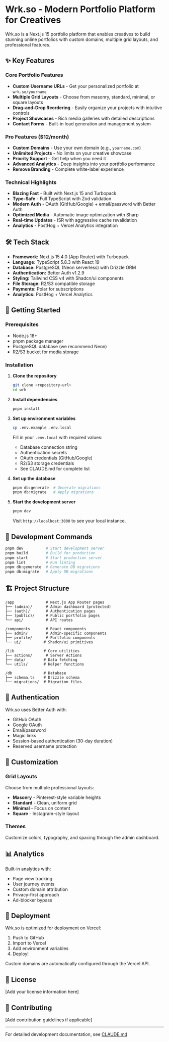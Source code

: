 # Wrk.so - Modern Portfolio Platform for Creatives

Wrk.so is a Next.js 15 portfolio platform that enables creatives to build stunning online portfolios with custom domains, multiple grid layouts, and professional features.

## ✨ Key Features

### Core Portfolio Features
- **Custom Username URLs** - Get your personalized portfolio at `wrk.so/yourname`
- **Multiple Grid Layouts** - Choose from masonry, standard, minimal, or square layouts
- **Drag-and-Drop Reordering** - Easily organize your projects with intuitive controls
- **Project Showcases** - Rich media galleries with detailed descriptions
- **Contact Forms** - Built-in lead generation and management system

### Pro Features ($12/month)
- **Custom Domains** - Use your own domain (e.g., `yourname.com`)
- **Unlimited Projects** - No limits on your creative showcase
- **Priority Support** - Get help when you need it
- **Advanced Analytics** - Deep insights into your portfolio performance
- **Remove Branding** - Complete white-label experience

### Technical Highlights
- **Blazing Fast** - Built with Next.js 15 and Turbopack
- **Type-Safe** - Full TypeScript with Zod validation
- **Modern Auth** - OAuth (GitHub/Google) + email/password with Better Auth
- **Optimized Media** - Automatic image optimization with Sharp
- **Real-time Updates** - ISR with aggressive cache revalidation
- **Analytics** - PostHog + Vercel Analytics integration

## 🛠 Tech Stack

- **Framework:** Next.js 15.4.0 (App Router) with Turbopack
- **Language:** TypeScript 5.8.3 with React 19
- **Database:** PostgreSQL (Neon serverless) with Drizzle ORM
- **Authentication:** Better Auth v1.2.9
- **Styling:** Tailwind CSS v4 with Shadcn/ui components
- **File Storage:** R2/S3 compatible storage
- **Payments:** Polar for subscriptions
- **Analytics:** PostHog + Vercel Analytics

## 🚀 Getting Started

### Prerequisites
- Node.js 18+
- pnpm package manager
- PostgreSQL database (we recommend Neon)
- R2/S3 bucket for media storage

### Installation

1. **Clone the repository**
   ```bash
   git clone <repository-url>
   cd wrk
   ```

2. **Install dependencies**
   ```bash
   pnpm install
   ```

3. **Set up environment variables**
   ```bash
   cp .env.example .env.local
   ```
   
   Fill in your `.env.local` with required values:
   - Database connection string
   - Authentication secrets
   - OAuth credentials (GitHub/Google)
   - R2/S3 storage credentials
   - See CLAUDE.md for complete list

4. **Set up the database**
   ```bash
   pnpm db:generate  # Generate migrations
   pnpm db:migrate   # Apply migrations
   ```

5. **Start the development server**
   ```bash
   pnpm dev
   ```

   Visit `http://localhost:3000` to see your local instance.

## 📝 Development Commands

```bash
pnpm dev          # Start development server
pnpm build        # Build for production
pnpm start        # Start production server
pnpm lint         # Run linting
pnpm db:generate  # Generate DB migrations
pnpm db:migrate   # Apply DB migrations
```

## 🏗 Project Structure

```
/app              # Next.js App Router pages
├── (admin)/      # Admin dashboard (protected)
├── (auth)/       # Authentication pages
├── (public)/     # Public portfolio pages
└── api/          # API routes

/components       # React components
├── admin/        # Admin-specific components
├── profile/      # Portfolio components
└── ui/          # Shadcn/ui primitives

/lib             # Core utilities
├── actions/      # Server Actions
├── data/        # Data fetching
└── utils/       # Helper functions

/db              # Database
├── schema.ts    # Drizzle schema
└── migrations/  # Migration files
```

## 🔐 Authentication

Wrk.so uses Better Auth with:
- GitHub OAuth
- Google OAuth  
- Email/password
- Magic links
- Session-based authentication (30-day duration)
- Reserved username protection

## 🎨 Customization

### Grid Layouts
Choose from multiple professional layouts:
- **Masonry** - Pinterest-style variable heights
- **Standard** - Clean, uniform grid
- **Minimal** - Focus on content
- **Square** - Instagram-style layout

### Themes
Customize colors, typography, and spacing through the admin dashboard.

## 📊 Analytics

Built-in analytics with:
- Page view tracking
- User journey events
- Custom domain attribution
- Privacy-first approach
- Ad-blocker bypass

## 🚢 Deployment

Wrk.so is optimized for deployment on Vercel:

1. Push to GitHub
2. Import to Vercel
3. Add environment variables
4. Deploy!

Custom domains are automatically configured through the Vercel API.

## 📄 License

[Add your license information here]

## 🤝 Contributing

[Add contribution guidelines if applicable]

---

For detailed development documentation, see [CLAUDE.md](./CLAUDE.md)